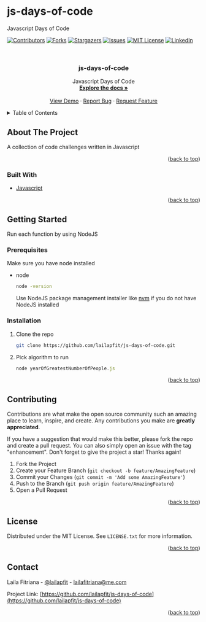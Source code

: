 # js-days-of-code

Javascript Days of Code

<div id="top"></div>

<!-- PROJECT SHIELDS -->
<!--
*** I'm using markdown "reference style" links for readability.
*** Reference links are enclosed in brackets [ ] instead of parentheses ( ).
*** See the bottom of this document for the declaration of the reference variables
*** for contributors-url, forks-url, etc. This is an optional, concise syntax you may use.
*** https://www.markdownguide.org/basic-syntax/#reference-style-links
-->

[![Contributors][contributors-shield]][contributors-url]
[![Forks][forks-shield]][forks-url]
[![Stargazers][stars-shield]][stars-url]
[![Issues][issues-shield]][issues-url]
[![MIT License][license-shield]][license-url]
[![LinkedIn][linkedin-shield]][linkedin-url]

<!-- PROJECT LOGO -->
<br />
<div align="center">

<h3 align="center">js-days-of-code</h3>

  <p align="center">
    Javascript Days of Code
    <br />
    <a href="https://github.com/lailapfit/js-days-of-code"><strong>Explore the docs »</strong></a>
    <br />
    <br />
    <a href="https://github.com/lailapfit/js-days-of-code">View Demo</a>
    ·
    <a href="https://github.com/lailapfit/js-days-of-code/issues">Report Bug</a>
    ·
    <a href="https://github.com/lailapfit/js-days-of-code/issues">Request Feature</a>
  </p>
</div>

<!-- TABLE OF CONTENTS -->
<details>
  <summary>Table of Contents</summary>
  <ol>
    <li>
      <a href="#about-the-project">About The Project</a>
      <ul>
        <li><a href="#built-with">Built With</a></li>
      </ul>
    </li>
    <li>
      <a href="#getting-started">Getting Started</a>
      <ul>
        <li><a href="#prerequisites">Prerequisites</a></li>
        <li><a href="#installation">Installation</a></li>
      </ul>
    </li>
    <li><a href="#contributing">Contributing</a></li>
    <li><a href="#license">License</a></li>
    <li><a href="#contact">Contact</a></li>
  </ol>
</details>

<!-- ABOUT THE PROJECT -->

## About The Project

A collection of code challenges written in Javascript

<p align="right">(<a href="#top">back to top</a>)</p>

### Built With

- [Javascript](https://developer.mozilla.org/en-US/docs/Web/JavaScript)

<p align="right">(<a href="#top">back to top</a>)</p>

<!-- GETTING STARTED -->

## Getting Started

Run each function by using NodeJS

### Prerequisites

Make sure you have node installed

- node
  ```sh
  node -version
  ```
  Use NodeJS package management installer like [nvm](https://github.com/nvm-sh/nvm) if you do not have NodeJS installed

### Installation

1. Clone the repo
   ```sh
   git clone https://github.com/lailapfit/js-days-of-code.git
   ```
2. Pick algorithm to run
   ```js
   node yearOfGreatestNumberOfPeople.js
   ```

<p align="right">(<a href="#top">back to top</a>)</p>

<!-- CONTRIBUTING -->

## Contributing

Contributions are what make the open source community such an amazing place to learn, inspire, and create. Any contributions you make are **greatly appreciated**.

If you have a suggestion that would make this better, please fork the repo and create a pull request. You can also simply open an issue with the tag "enhancement".
Don't forget to give the project a star! Thanks again!

1. Fork the Project
2. Create your Feature Branch (`git checkout -b feature/AmazingFeature`)
3. Commit your Changes (`git commit -m 'Add some AmazingFeature'`)
4. Push to the Branch (`git push origin feature/AmazingFeature`)
5. Open a Pull Request

<p align="right">(<a href="#top">back to top</a>)</p>

<!-- LICENSE -->

## License

Distributed under the MIT License. See `LICENSE.txt` for more information.

<p align="right">(<a href="#top">back to top</a>)</p>

<!-- CONTACT -->

## Contact

Laila Fitriana - [@lailapfit](https://twitter.com/lailapfit) - lailafitriana@me.com

Project Link: [https://github.com/lailapfit/js-days-of-code](https://github.com/lailapfit/js-days-of-code)

<p align="right">(<a href="#top">back to top</a>)</p>

<!-- MARKDOWN LINKS & IMAGES -->
<!-- https://www.markdownguide.org/basic-syntax/#reference-style-links -->

[contributors-shield]: https://img.shields.io/github/contributors/lailapfit/js-days-of-code.svg?style=for-the-badge
[contributors-url]: https://github.com/lailapfit/js-days-of-code/graphs/contributors
[forks-shield]: https://img.shields.io/github/forks/lailapfit/js-days-of-code.svg?style=for-the-badge
[forks-url]: https://github.com/lailapfit/js-days-of-code/network/members
[stars-shield]: https://img.shields.io/github/stars/lailapfit/js-days-of-code.svg?style=for-the-badge
[stars-url]: https://github.com/lailapfit/js-days-of-code/stargazers
[issues-shield]: https://img.shields.io/github/issues/lailapfit/js-days-of-code.svg?style=for-the-badge
[issues-url]: https://github.com/lailapfit/js-days-of-code/issues
[license-shield]: https://img.shields.io/github/license/lailapfit/js-days-of-code.svg?style=for-the-badge
[license-url]: https://github.com/lailapfit/js-days-of-code/blob/master/LICENSE.txt
[linkedin-shield]: https://img.shields.io/badge/-LinkedIn-black.svg?style=for-the-badge&logo=linkedin&colorB=555
[linkedin-url]: https://linkedin.com/in/laila-fitriana

